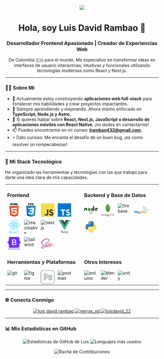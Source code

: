 <div id="header" align="center">
  <img src="https://media.giphy.com/media/M9gbBd9nbDrOTu1Mqx/giphy.gif" width="100"/>
  <h1>Hola, soy Luis David Rambao 👋</h1>
  <h3>Desarrollador Frontend Apasionado | Creador de Experiencias Web</h3>
  <p>De Colombia 🇨🇴 para el mundo. Me especializo en transformar ideas en interfaces de usuario interactivas, intuitivas y funcionales utilizando tecnologías modernas como React y Next.js.</p>
</div>

---

### 👨‍💻 Sobre Mí

- 🔭 Actualmente estoy construyendo **aplicaciones web full-stack** para fortalecer mis habilidades y crear proyectos impactantes.
- 🌱 Siempre aprendiendo y mejorando. Ahora mismo enfocado en **TypeScript, Node.js y Astro**.
- 💬 Si quieres hablar sobre **React, Next.js, JavaScript o desarrollo de aplicaciones móviles con React Native**, ¡no dudes en contactarme!
- 📫 Puedes encontrarme en mi correo: **lrambao432@gmail.com**.
- ⚡ Dato curioso: Me encanta el desafío de un buen bug, ¡es como resolver un rompecabezas!

---

### 🚀 Mi Stack Tecnológico

He organizado las herramientas y tecnologías con las que trabajo para darte una idea clara de mis capacidades.

<table>
  <tr>
    <td valign="top" width="50%">
      <h3>Frontend</h3>
      <div style="display: flex; flex-wrap: wrap; gap: 10px;">
        <img src="https://raw.githubusercontent.com/devicons/devicon/master/icons/html5/html5-original-wordmark.svg" alt="html5" width="45" height="45"/>
        <img src="https://raw.githubusercontent.com/devicons/devicon/master/icons/css3/css3-original-wordmark.svg" alt="css3" width="45" height="45"/>
        <img src="https://raw.githubusercontent.com/devicons/devicon/master/icons/javascript/javascript-original.svg" alt="javascript" width="45" height="45"/>
        <img src="https://raw.githubusercontent.com/devicons/devicon/master/icons/typescript/typescript-original.svg" alt="typescript" width="45" height="45"/>
        <img src="https://raw.githubusercontent.com/devicons/devicon/master/icons/react/react-original-wordmark.svg" alt="react" width="45" height="45"/>
        <img src="https://reactnative.dev/img/header_logo.svg" alt="reactnative" width="45" height="45"/>
        <img src="https://cdn.worldvectorlogo.com/logos/nextjs-2.svg" alt="nextjs" width="45" height="45"/>
        <img src="https://raw.githubusercontent.com/devicons/devicon/master/icons/vuejs/vuejs-original-wordmark.svg" alt="vuejs" width="45" height="45"/>
        <img src="https://raw.githubusercontent.com/devicons/devicon/master/icons/bootstrap/bootstrap-plain-wordmark.svg" alt="bootstrap" width="45" height="45"/>
        <img src="https://www.vectorlogo.zone/logos/tailwindcss/tailwindcss-icon.svg" alt="tailwind" width="45" height="45"/>
        <img src="https://raw.githubusercontent.com/devicons/devicon/master/icons/sass/sass-original.svg" alt="sass" width="45" height="45"/>
      </div>
    </td>
    <td valign="top" width="50%">
      <h3>Backend y Base de Datos</h3>
      <div style="display: flex; flex-wrap: wrap; gap: 10px;">
        <img src="https://raw.githubusercontent.com/devicons/devicon/master/icons/nodejs/nodejs-original-wordmark.svg" alt="nodejs" width="45" height="45"/>
        <img src="https://raw.githubusercontent.com/devicons/devicon/master/icons/mongodb/mongodb-original-wordmark.svg" alt="mongodb" width="45" height="45"/>
        <img src="https://www.vectorlogo.zone/logos/firebase/firebase-icon.svg" alt="firebase" width="45" height="45"/>
        <img src="https://raw.githubusercontent.com/devicons/devicon/master/icons/mysql/mysql-original-wordmark.svg" alt="mysql" width="45" height="45"/>
        <img src="https://raw.githubusercontent.com/devicons/devicon/master/icons/python/python-original.svg" alt="python" width="45" height="45"/>
      </div>
    </td>
  </tr>
  <tr>
    <td valign="top" width="50%">
      <h3>Herramientas y Plataformas</h3>
      <div style="display: flex; flex-wrap: wrap; gap: 10px;">
        <img src="https://www.vectorlogo.zone/logos/git-scm/git-scm-icon.svg" alt="git" width="45" height="45"/>
        <img src="https://www.vectorlogo.zone/logos/figma/figma-icon.svg" alt="figma" width="45" height="45"/>
        <img src="https://raw.githubusercontent.com/devicons/devicon/master/icons/photoshop/photoshop-line.svg" alt="photoshop" width="45" height="45"/>
        <img src="https://www.vectorlogo.zone/logos/getpostman/getpostman-icon.svg" alt="postman" width="45" height="45"/>
      </div>
    </td>
    <td valign="top" width="50%">
      <h3>Otros Intereses</h3>
      <div style="display: flex; flex-wrap: wrap; gap: 10px;">
        <img src="https://cdn.worldvectorlogo.com/logos/arduino-1.svg" alt="arduino" width="45" height="45"/>
        <img src="https://download.blender.org/branding/community/blender_community_badge_white.svg" alt="blender" width="45" height="45"/>
        <img src="https://www.vectorlogo.zone/logos/unity3d/unity3d-icon.svg" alt="unity" width="45" height="45"/>
      </div>
    </td>
  </tr>
</table>

---

### 🌐 Conecta Conmigo

<p align="center">
  <a href="https://linkedin.com/in/luisrambao" target="_blank">
    <img align="center" src="https://raw.githubusercontent.com/rahuldkjain/github-profile-readme-generator/master/src/images/icons/Social/linked-in-alt.svg" alt="luis david rambao" height="40" width="50" />
  </a>
  <a href="https://twitter.com/nerrax_xd" target="_blank">
    <img align="center" src="https://raw.githubusercontent.com/rahuldkjain/github-profile-readme-generator/master/src/images/icons/Social/twitter.svg" alt="nerrax_xd" height="40" width="50" />
  </a>
  <a href="https://instagram.com/luisdavid_22" target="_blank">
    <img align="center" src="https://raw.githubusercontent.com/rahuldkjain/github-profile-readme-generator/master/src/images/icons/Social/instagram.svg" alt="luisdavid_22" height="40" width="50" />
  </a>
</p>

---

### 📊 Mis Estadísticas en GitHub

<p align="center">
  <img align="center" src="https://github-readme-stats.vercel.app/api?username=KLI31&show_icons=true&locale=es&theme=dracula&rank_icon=github" alt="Estadísticas de GitHub de Luis" />
  <img align="center" src="https://github-readme-stats.vercel.app/api/top-langs?username=KLI31&show_icons=true&locale=es&layout=compact&theme=dracula" alt="Lenguajes más usados" />
</p>
<p align="center">
  <img align="center" src="https://github-readme-streak-stats.herokuapp.com/?user=KLI31&theme=dracula" alt="Racha de Contribuciones" />
</p>
